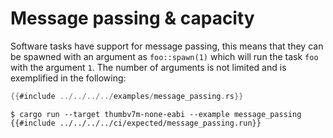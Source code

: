 # Message passing & capacity

Software tasks have support for message passing, this means that they can be spawned with an argument
as `foo::spawn(1)` which will run the task `foo` with the argument `1`. The number of arguments is not
limited and is exemplified in the following:

``` rust
{{#include ../../../../examples/message_passing.rs}}
```

``` console
$ cargo run --target thumbv7m-none-eabi --example message_passing
{{#include ../../../../ci/expected/message_passing.run}}
```
